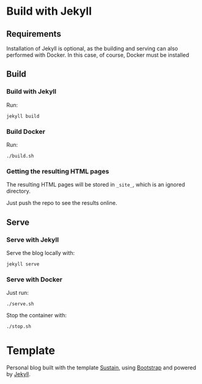 # Build with Jekyll

## Requirements
Installation of Jekyll is optional, as the building and serving can also performed with Docker. In this case, of course, Docker must be installed

## Build

### Build with Jekyll
Run:
```
jekyll build
```

### Build Docker
Run:

```
./build.sh
```

### Getting the resulting HTML pages
The resulting HTML pages will be stored in `_site_`, which is an ignored directory.

Just push the repo to see the results online.

## Serve

### Serve with Jekyll

Serve the blog locally with:

```
jekyll serve
```

### Serve with Docker
Just run:

```
./serve.sh
```

Stop the container with:

```
./stop.sh
```

# Template

Personal blog built with the template [Sustain](https://github.com/biomadeira/sustain/), using [Bootstrap](http://getbootstrap.com/) and powered by [Jekyll](http://jekyllrb.com/).
